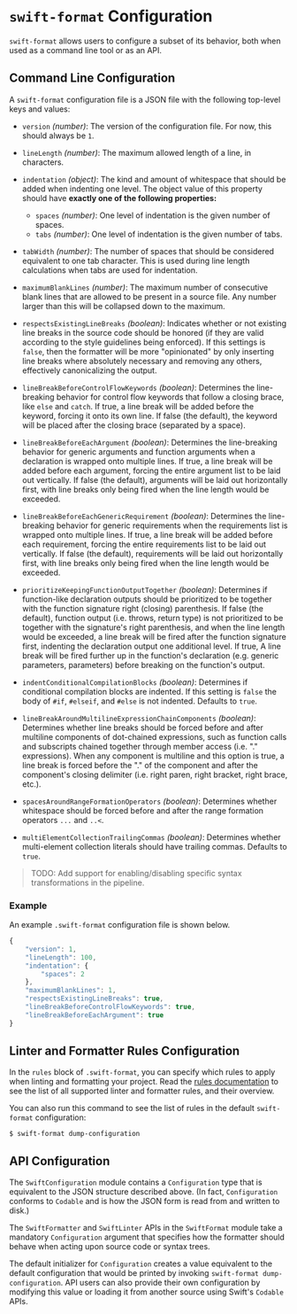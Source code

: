 # `swift-format` Configuration

`swift-format` allows users to configure a subset of its behavior, both when
used as a command line tool or as an API.

## Command Line Configuration

A `swift-format` configuration file is a JSON file with the following
top-level keys and values:

*   `version` _(number)_: The version of the configuration file. For now, this
    should always be `1`.

*   `lineLength` _(number)_: The maximum allowed length of a line, in
    characters.

*   `indentation` _(object)_: The kind and amount of whitespace that should be
    added when indenting one level. The object value of this property should
    have **exactly one of the following properties:**

    *   `spaces` _(number)_: One level of indentation is the given number of
        spaces.
    *   `tabs` _(number)_: One level of indentation is the given number of
        tabs.

*   `tabWidth` _(number)_: The number of spaces that should be considered
    equivalent to one tab character. This is used during line length
    calculations when tabs are used for indentation.

*   `maximumBlankLines` _(number)_: The maximum number of consecutive blank
    lines that are allowed to be present in a source file. Any number larger
    than this will be collapsed down to the maximum.

*   `respectsExistingLineBreaks` _(boolean)_: Indicates whether or not existing
    line breaks in the source code should be honored (if they are valid
    according to the style guidelines being enforced). If this settings is
    `false`, then the formatter will be more "opinionated" by only inserting
    line breaks where absolutely necessary and removing any others, effectively
    canonicalizing the output.

*   `lineBreakBeforeControlFlowKeywords` _(boolean)_: Determines the
    line-breaking behavior for control flow keywords that follow a closing
    brace, like `else` and `catch`. If true, a line break will be added before
    the keyword, forcing it onto its own line. If false (the default), the
    keyword will be placed after the closing brace (separated by a space).

*   `lineBreakBeforeEachArgument` _(boolean)_: Determines the line-breaking
    behavior for generic arguments and function arguments when a declaration is
    wrapped onto multiple lines. If true, a line break will be added before each
    argument, forcing the entire argument list to be laid out vertically.
    If false (the default), arguments will be laid out horizontally first, with
    line breaks only being fired when the line length would be exceeded.
    
*   `lineBreakBeforeEachGenericRequirement` _(boolean)_:  Determines the 
    line-breaking behavior for generic requirements when the requirements list 
    is wrapped onto multiple lines. If true, a line break will be added before each
    requirement, forcing the entire requirements list to be laid out vertically. If false
    (the default), requirements will be laid out horizontally first, with line breaks 
    only being fired when the line length would be exceeded.

*   `prioritizeKeepingFunctionOutputTogether` _(boolean)_: Determines if 
    function-like declaration outputs should be prioritized to be together with the
    function signature right (closing) parenthesis. If false (the default), function 
    output (i.e. throws, return type) is not prioritized to be together with the 
    signature's right parenthesis, and when the line length would be exceeded,
    a line break will be fired after the function signature first, indenting the 
    declaration output one additional level. If true, A line break will be fired 
    further up in the function's declaration (e.g. generic parameters, 
    parameters) before breaking on the function's output.  

*   `indentConditionalCompilationBlocks` _(boolean)_: Determines if
    conditional compilation blocks are indented. If this setting is `false` the body
    of `#if`, `#elseif`, and `#else` is not indented. Defaults to `true`.

*  `lineBreakAroundMultilineExpressionChainComponents` _(boolean)_:  Determines whether
   line breaks should be forced before and after multiline components of dot-chained
   expressions, such as function calls and subscripts chained together through member
   access (i.e. "." expressions). When any component is multiline and this option is
   true, a line break is forced before the "." of the component and after the component's
   closing delimiter (i.e. right paren, right bracket, right brace, etc.).

*  `spacesAroundRangeFormationOperators` _(boolean)_: Determines whether whitespace should be forced
   before and after the range formation operators `...` and `..<`.

*  `multiElementCollectionTrailingCommas` _(boolean)_: Determines whether multi-element collection literals should have trailing commas.
    Defaults to `true`.

> TODO: Add support for enabling/disabling specific syntax transformations in
> the pipeline.

### Example

An example `.swift-format` configuration file is shown below.

```javascript
{
    "version": 1,
    "lineLength": 100,
    "indentation": {
        "spaces": 2
    },
    "maximumBlankLines": 1,
    "respectsExistingLineBreaks": true,
    "lineBreakBeforeControlFlowKeywords": true,
    "lineBreakBeforeEachArgument": true
}
```

## Linter and Formatter Rules Configuration

In the `rules` block of `.swift-format`, you can specify which rules to apply
when linting and formatting your project. Read the
[rules documentation](RuleDocumentation.md) to see the list of all
supported linter and formatter rules, and their overview.

You can also run this command to see the list of rules in the default
`swift-format` configuration:

    $ swift-format dump-configuration

## API Configuration

The `SwiftConfiguration` module contains a `Configuration` type that is
equivalent to the JSON structure described above. (In fact, `Configuration`
conforms to `Codable` and is how the JSON form is read from and written to
disk.)

The `SwiftFormatter` and `SwiftLinter` APIs in the `SwiftFormat` module take a
mandatory `Configuration` argument that specifies how the formatter should
behave when acting upon source code or syntax trees.

The default initializer for `Configuration` creates a value equivalent to the
default configuration that would be printed by invoking
`swift-format dump-configuration`. API users can also provide their own
configuration by modifying this value or loading it from another source using
Swift's `Codable` APIs.
